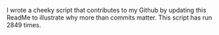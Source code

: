 I wrote a cheeky script that contributes to my Github by updating this ReadMe to illustrate why more than commits matter. This script has run 2849 times.